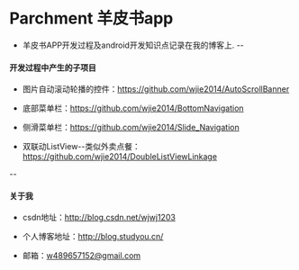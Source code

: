 # Parchment 羊皮书app
* 羊皮书APP开发过程及android开发知识点记录在我的博客上.
--
#### 开发过程中产生的子项目

* 图片自动滚动轮播的控件：https://github.com/wjie2014/AutoScrollBanner

* 底部菜单栏：https://github.com/wjie2014/BottomNavigation

* 侧滑菜单栏：https://github.com/wjie2014/Slide_Navigation

* 双联动ListView--类似外卖点餐：https://github.com/wjie2014/DoubleListViewLinkage

--
#### 关于我

* csdn地址：http://blog.csdn.net/wjwj1203

* 个人博客地址：http://blog.studyou.cn/

* 邮箱：w489657152@gmail.com
